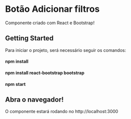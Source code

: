 # Botão Adicionar filtros
 Componente criado com React e Bootstrap!

 ## Getting Started

Para iniciar o projeto, será necessário seguir os comandos:
#### npm install
#### npm install react-bootstrap bootstrap
#### npm start 

## Abra o navegador!
O componente estará rodando no http://localhost:3000
